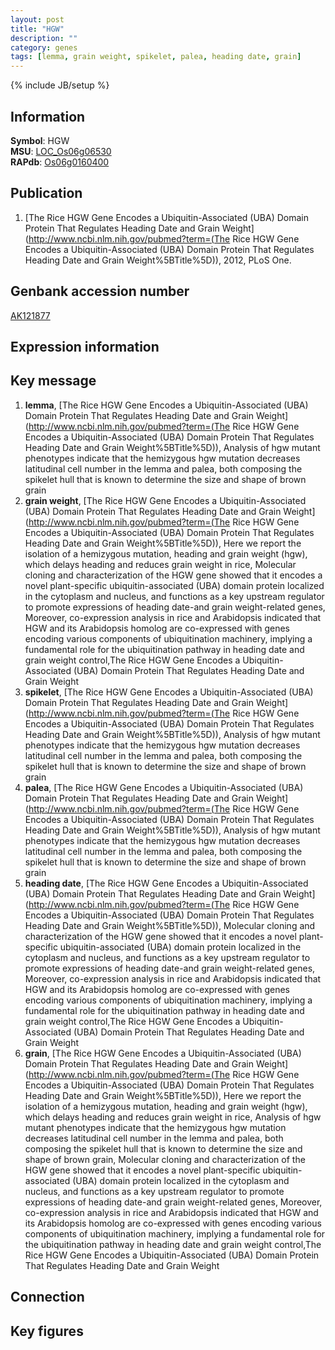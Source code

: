 ```yaml
---
layout: post
title: "HGW"
description: ""
category: genes
tags: [lemma, grain weight, spikelet, palea, heading date, grain]
---
```

{% include JB/setup %}

## Information
__Symbol__: HGW  
__MSU__: [LOC_Os06g06530](http://rice.plantbiology.msu.edu/cgi-bin/ORF_infopage.cgi?orf=LOC_Os06g06530)  
__RAPdb__: [Os06g0160400](http://rapdb.dna.affrc.go.jp/viewer/gbrowse_details/irgsp1?name=Os06g0160400)  

## Publication
1. [The Rice HGW Gene Encodes a Ubiquitin-Associated (UBA) Domain Protein That Regulates Heading Date and Grain Weight](http://www.ncbi.nlm.nih.gov/pubmed?term=(The Rice HGW Gene Encodes a Ubiquitin-Associated (UBA) Domain Protein That Regulates Heading Date and Grain Weight%5BTitle%5D)), 2012, PLoS One.

## Genbank accession number
[AK121877](http://www.ncbi.nlm.nih.gov/nuccore/AK121877)

## Expression information

## Key message
1. __lemma__, [The Rice HGW Gene Encodes a Ubiquitin-Associated (UBA) Domain Protein That Regulates Heading Date and Grain Weight](http://www.ncbi.nlm.nih.gov/pubmed?term=(The Rice HGW Gene Encodes a Ubiquitin-Associated (UBA) Domain Protein That Regulates Heading Date and Grain Weight%5BTitle%5D)),  Analysis of hgw mutant phenotypes indicate that the hemizygous hgw mutation decreases latitudinal cell number in the lemma and palea, both composing the spikelet hull that is known to determine the size and shape of brown grain
2. __grain weight__, [The Rice HGW Gene Encodes a Ubiquitin-Associated (UBA) Domain Protein That Regulates Heading Date and Grain Weight](http://www.ncbi.nlm.nih.gov/pubmed?term=(The Rice HGW Gene Encodes a Ubiquitin-Associated (UBA) Domain Protein That Regulates Heading Date and Grain Weight%5BTitle%5D)),  Here we report the isolation of a hemizygous mutation, heading and grain weight (hgw), which delays heading and reduces grain weight in rice, Molecular cloning and characterization of the HGW gene showed that it encodes a novel plant-specific ubiquitin-associated (UBA) domain protein localized in the cytoplasm and nucleus, and functions as a key upstream regulator to promote expressions of heading date-and grain weight-related genes, Moreover, co-expression analysis in rice and Arabidopsis indicated that HGW and its Arabidopsis homolog are co-expressed with genes encoding various components of ubiquitination machinery, implying a fundamental role for the ubiquitination pathway in heading date and grain weight control,The Rice HGW Gene Encodes a Ubiquitin-Associated (UBA) Domain Protein That Regulates Heading Date and Grain Weight
3. __spikelet__, [The Rice HGW Gene Encodes a Ubiquitin-Associated (UBA) Domain Protein That Regulates Heading Date and Grain Weight](http://www.ncbi.nlm.nih.gov/pubmed?term=(The Rice HGW Gene Encodes a Ubiquitin-Associated (UBA) Domain Protein That Regulates Heading Date and Grain Weight%5BTitle%5D)),  Analysis of hgw mutant phenotypes indicate that the hemizygous hgw mutation decreases latitudinal cell number in the lemma and palea, both composing the spikelet hull that is known to determine the size and shape of brown grain
4. __palea__, [The Rice HGW Gene Encodes a Ubiquitin-Associated (UBA) Domain Protein That Regulates Heading Date and Grain Weight](http://www.ncbi.nlm.nih.gov/pubmed?term=(The Rice HGW Gene Encodes a Ubiquitin-Associated (UBA) Domain Protein That Regulates Heading Date and Grain Weight%5BTitle%5D)),  Analysis of hgw mutant phenotypes indicate that the hemizygous hgw mutation decreases latitudinal cell number in the lemma and palea, both composing the spikelet hull that is known to determine the size and shape of brown grain
5. __heading date__, [The Rice HGW Gene Encodes a Ubiquitin-Associated (UBA) Domain Protein That Regulates Heading Date and Grain Weight](http://www.ncbi.nlm.nih.gov/pubmed?term=(The Rice HGW Gene Encodes a Ubiquitin-Associated (UBA) Domain Protein That Regulates Heading Date and Grain Weight%5BTitle%5D)),  Molecular cloning and characterization of the HGW gene showed that it encodes a novel plant-specific ubiquitin-associated (UBA) domain protein localized in the cytoplasm and nucleus, and functions as a key upstream regulator to promote expressions of heading date-and grain weight-related genes, Moreover, co-expression analysis in rice and Arabidopsis indicated that HGW and its Arabidopsis homolog are co-expressed with genes encoding various components of ubiquitination machinery, implying a fundamental role for the ubiquitination pathway in heading date and grain weight control,The Rice HGW Gene Encodes a Ubiquitin-Associated (UBA) Domain Protein That Regulates Heading Date and Grain Weight
6. __grain__, [The Rice HGW Gene Encodes a Ubiquitin-Associated (UBA) Domain Protein That Regulates Heading Date and Grain Weight](http://www.ncbi.nlm.nih.gov/pubmed?term=(The Rice HGW Gene Encodes a Ubiquitin-Associated (UBA) Domain Protein That Regulates Heading Date and Grain Weight%5BTitle%5D)),  Here we report the isolation of a hemizygous mutation, heading and grain weight (hgw), which delays heading and reduces grain weight in rice, Analysis of hgw mutant phenotypes indicate that the hemizygous hgw mutation decreases latitudinal cell number in the lemma and palea, both composing the spikelet hull that is known to determine the size and shape of brown grain, Molecular cloning and characterization of the HGW gene showed that it encodes a novel plant-specific ubiquitin-associated (UBA) domain protein localized in the cytoplasm and nucleus, and functions as a key upstream regulator to promote expressions of heading date-and grain weight-related genes, Moreover, co-expression analysis in rice and Arabidopsis indicated that HGW and its Arabidopsis homolog are co-expressed with genes encoding various components of ubiquitination machinery, implying a fundamental role for the ubiquitination pathway in heading date and grain weight control,The Rice HGW Gene Encodes a Ubiquitin-Associated (UBA) Domain Protein That Regulates Heading Date and Grain Weight

## Connection

## Key figures


